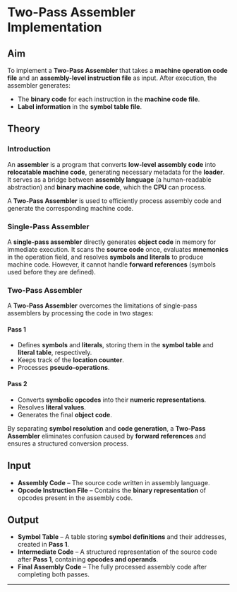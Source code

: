 # Two-Pass Assembler Implementation

## Aim  
To implement a **Two-Pass Assembler** that takes a **machine operation code file** and an **assembly-level instruction file** as input. After execution, the assembler generates:  
- The **binary code** for each instruction in the **machine code file**.  
- **Label information** in the **symbol table file**.  

## Theory  

### Introduction  
An **assembler** is a program that converts **low-level assembly code** into **relocatable machine code**, generating necessary metadata for the **loader**. It serves as a bridge between **assembly language** (a human-readable abstraction) and **binary machine code**, which the **CPU** can process.  

A **Two-Pass Assembler** is used to efficiently process assembly code and generate the corresponding machine code.  

### Single-Pass Assembler  
A **single-pass assembler** directly generates **object code** in memory for immediate execution. It scans the **source code** once, evaluates **mnemonics** in the operation field, and resolves **symbols and literals** to produce machine code. However, it cannot handle **forward references** (symbols used before they are defined).  

### Two-Pass Assembler  
A **Two-Pass Assembler** overcomes the limitations of single-pass assemblers by processing the code in two stages:  

#### Pass 1  
- Defines **symbols** and **literals**, storing them in the **symbol table** and **literal table**, respectively.  
- Keeps track of the **location counter**.  
- Processes **pseudo-operations**.  

#### Pass 2  
- Converts **symbolic opcodes** into their **numeric representations**.  
- Resolves **literal values**.  
- Generates the final **object code**.  

By separating **symbol resolution** and **code generation**, a **Two-Pass Assembler** eliminates confusion caused by **forward references** and ensures a structured conversion process.  

## Input  
- **Assembly Code** – The source code written in assembly language.  
- **Opcode Instruction File** – Contains the **binary representation** of opcodes present in the assembly code.  

## Output  
- **Symbol Table** – A table storing **symbol definitions** and their addresses, created in **Pass 1**.  
- **Intermediate Code** – A structured representation of the source code after **Pass 1**, containing **opcodes and operands**.  
- **Final Assembly Code** – The fully processed assembly code after completing both passes.  

---



